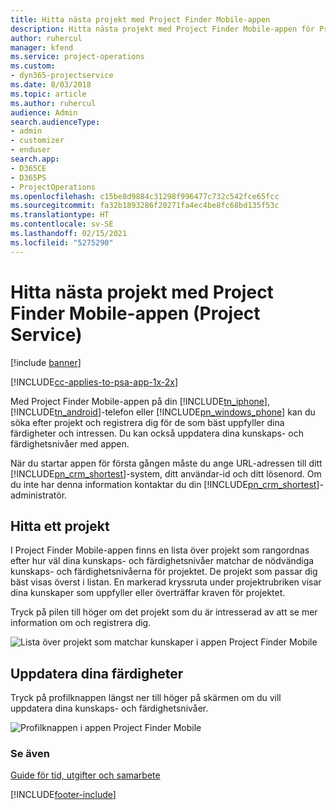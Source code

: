 ```yaml
---
title: Hitta nästa projekt med Project Finder Mobile-appen
description: Hitta nästa projekt med Project Finder Mobile-appen för Project Service
author: ruhercul
manager: kfend
ms.service: project-operations
ms.custom:
- dyn365-projectservice
ms.date: 8/03/2018
ms.topic: article
ms.author: ruhercul
audience: Admin
search.audienceType:
- admin
- customizer
- enduser
search.app:
- D365CE
- D365PS
- ProjectOperations
ms.openlocfilehash: c15be8d9884c31298f996477c732c542fce65fcc
ms.sourcegitcommit: fa32b1893286f20271fa4ec4be8fc68bd135f53c
ms.translationtype: HT
ms.contentlocale: sv-SE
ms.lasthandoff: 02/15/2021
ms.locfileid: "5275290"
---
```

# <a name="find-your-next-project-with-the-project-finder-mobile-app-project-service"></a>Hitta nästa projekt med Project Finder Mobile-appen (Project Service)

[!include [banner](../includes/psa-now-project-operations.md)]

[!INCLUDE[cc-applies-to-psa-app-1x-2x](../includes/cc-applies-to-psa-app-1x-2x.md)]

Med Project Finder Mobile-appen på din [!INCLUDE[tn_iphone](../includes/tn-iphone.md)], [!INCLUDE[tn_android](../includes/tn-android.md)]-telefon eller [!INCLUDE[pn_windows_phone](../includes/pn-windows-phone.md)] kan du söka efter projekt och registrera dig för de som bäst uppfyller dina färdigheter och intressen. Du kan också uppdatera dina kunskaps- och färdighetsnivåer med appen.  
  
 När du startar appen för första gången måste du ange URL-adressen till ditt [!INCLUDE[pn_crm_shortest](../includes/pn-crm-shortest.md)]-system, ditt användar-id och ditt lösenord. Om du inte har denna information kontaktar du din [!INCLUDE[pn_crm_shortest](../includes/pn-crm-shortest.md)]-administratör.  
  
## <a name="find-a-project"></a>Hitta ett projekt  
 I Project Finder Mobile-appen finns en lista över projekt som rangordnas efter hur väl dina kunskaps- och färdighetsnivåer matchar de nödvändiga kunskaps- och färdighetsnivåerna för projektet. De projekt som passar dig bäst visas överst i listan. En markerad kryssruta under projektrubriken visar dina kunskaper som uppfyller eller överträffar kraven för projektet.  
  
 Tryck på pilen till höger om det projekt som du är intresserad av att se mer information om och registrera dig.  
  
 ![Lista över projekt som matchar kunskaper i appen Project Finder Mobile](../psa/media/project-service-project-finder-list.png "Lista över projekt som matchar kunskaper i appen Project Finder Mobile")  
  
## <a name="update-your-skills"></a>Uppdatera dina färdigheter  
 Tryck på profilknappen längst ner till höger på skärmen om du vill uppdatera dina kunskaps- och färdighetsnivåer.  
  
 ![Profilknappen i appen Project Finder Mobile](../psa/media/project-service-project-finder-profile.png "Profilknappen i appen Project Finder Mobile")  
  
### <a name="see-also"></a>Se även  
 [Guide för tid, utgifter och samarbete](../psa/time-expense-collaboration-guide.md)


[!INCLUDE[footer-include](../includes/footer-banner.md)]